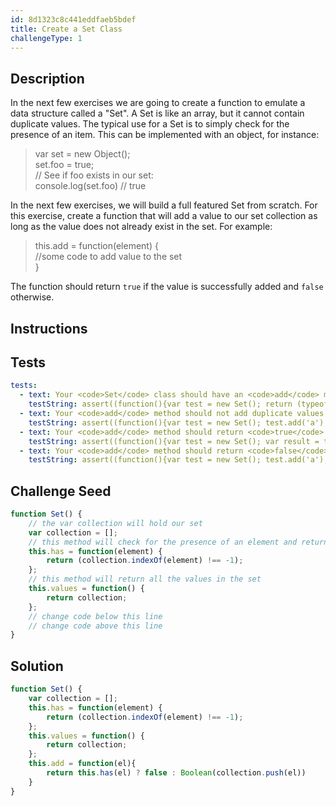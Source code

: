 ```yaml
---
id: 8d1323c8c441eddfaeb5bdef
title: Create a Set Class
challengeType: 1
---
```


## Description
<section id='description'>
In the next few exercises we are going to create a function to emulate a data structure called a "Set". A Set is like an array, but it cannot contain duplicate values. The typical use for a Set is to simply check for the presence of an item. This can be implemented with an object, for instance:
<blockquote>var set = new Object();<br>set.foo = true;<br>// See if foo exists in our set:<br>console.log(set.foo) // true</blockquote>
In the next few exercises, we will build a full featured Set from scratch.
For this exercise, create a function that will add a value to our set collection as long as the value does not already exist in the set. For example:
<blockquote>this.add = function(element) {<br>  //some code to add value to the set<br>}</blockquote>
The function should return <code>true</code> if the value is successfully added and <code>false</code> otherwise.
</section>

## Instructions
<section id='instructions'>

</section>

## Tests
<section id='tests'>

```yml
tests:
  - text: Your <code>Set</code> class should have an <code>add</code> method.
    testString: assert((function(){var test = new Set(); return (typeof test.add === 'function')}()), 'Your <code>Set</code> class should have an <code>add</code> method.');
  - text: Your <code>add</code> method should not add duplicate values.
    testString: assert((function(){var test = new Set(); test.add('a'); test.add('b'); test.add('a'); var vals = test.values(); return (vals[0] === 'a' && vals[1] === 'b' && vals.length === 2)}()), 'Your <code>add</code> method should not add duplicate values.');
  - text: Your <code>add</code> method should return <code>true</code> when a value has been successfully added.
    testString: assert((function(){var test = new Set(); var result = test.add('a'); return (result != undefined) && (result === true);}()), 'Your <code>add</code> method should return <code>true</code> when a value has been successfully added.');
  - text: Your <code>add</code> method should return <code>false</code> when a duplicate value is added.
    testString: assert((function(){var test = new Set(); test.add('a'); var result = test.add('a'); return (result != undefined) && (result === false);}()), 'Your <code>add</code> method should return <code>false</code> when a duplicate value is added.');

```

</section>

## Challenge Seed
<section id='challengeSeed'>

<div id='js-seed'>

```js
function Set() {
    // the var collection will hold our set
    var collection = [];
    // this method will check for the presence of an element and return true or false
    this.has = function(element) {
        return (collection.indexOf(element) !== -1);
    };
    // this method will return all the values in the set
    this.values = function() {
        return collection;
    };
    // change code below this line
    // change code above this line
}
```

</div>



</section>

## Solution
<section id='solution'>


```js
function Set() {
    var collection = [];
    this.has = function(element) {
        return (collection.indexOf(element) !== -1);
    };
    this.values = function() {
        return collection;
    };
    this.add = function(el){
        return this.has(el) ? false : Boolean(collection.push(el))
    }
}
```

</section>
